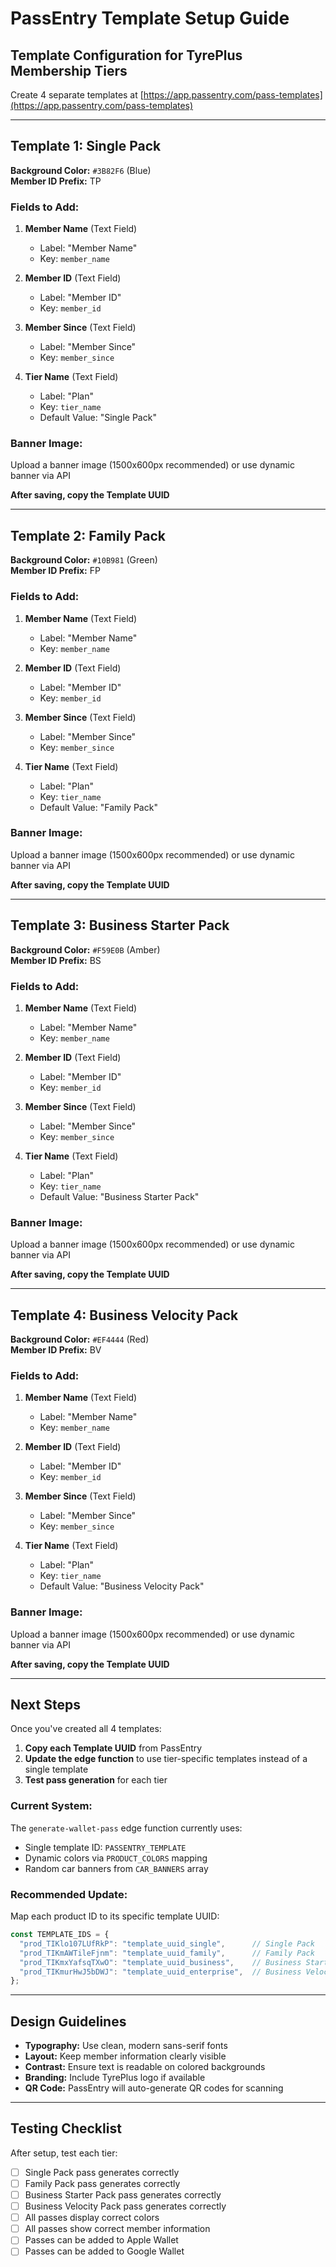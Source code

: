 # PassEntry Template Setup Guide

## Template Configuration for TyrePlus Membership Tiers

Create 4 separate templates at [https://app.passentry.com/pass-templates](https://app.passentry.com/pass-templates)

---

## Template 1: Single Pack
**Background Color:** `#3B82F6` (Blue)  
**Member ID Prefix:** TP

### Fields to Add:
1. **Member Name** (Text Field)
   - Label: "Member Name"
   - Key: `member_name`

2. **Member ID** (Text Field)
   - Label: "Member ID"
   - Key: `member_id`

3. **Member Since** (Text Field)
   - Label: "Member Since"
   - Key: `member_since`

4. **Tier Name** (Text Field)
   - Label: "Plan"
   - Key: `tier_name`
   - Default Value: "Single Pack"

### Banner Image:
Upload a banner image (1500x600px recommended) or use dynamic banner via API

**After saving, copy the Template UUID**

---

## Template 2: Family Pack
**Background Color:** `#10B981` (Green)  
**Member ID Prefix:** FP

### Fields to Add:
1. **Member Name** (Text Field)
   - Label: "Member Name"
   - Key: `member_name`

2. **Member ID** (Text Field)
   - Label: "Member ID"
   - Key: `member_id`

3. **Member Since** (Text Field)
   - Label: "Member Since"
   - Key: `member_since`

4. **Tier Name** (Text Field)
   - Label: "Plan"
   - Key: `tier_name`
   - Default Value: "Family Pack"

### Banner Image:
Upload a banner image (1500x600px recommended) or use dynamic banner via API

**After saving, copy the Template UUID**

---

## Template 3: Business Starter Pack
**Background Color:** `#F59E0B` (Amber)  
**Member ID Prefix:** BS

### Fields to Add:
1. **Member Name** (Text Field)
   - Label: "Member Name"
   - Key: `member_name`

2. **Member ID** (Text Field)
   - Label: "Member ID"
   - Key: `member_id`

3. **Member Since** (Text Field)
   - Label: "Member Since"
   - Key: `member_since`

4. **Tier Name** (Text Field)
   - Label: "Plan"
   - Key: `tier_name`
   - Default Value: "Business Starter Pack"

### Banner Image:
Upload a banner image (1500x600px recommended) or use dynamic banner via API

**After saving, copy the Template UUID**

---

## Template 4: Business Velocity Pack
**Background Color:** `#EF4444` (Red)  
**Member ID Prefix:** BV

### Fields to Add:
1. **Member Name** (Text Field)
   - Label: "Member Name"
   - Key: `member_name`

2. **Member ID** (Text Field)
   - Label: "Member ID"
   - Key: `member_id`

3. **Member Since** (Text Field)
   - Label: "Member Since"
   - Key: `member_since`

4. **Tier Name** (Text Field)
   - Label: "Plan"
   - Key: `tier_name`
   - Default Value: "Business Velocity Pack"

### Banner Image:
Upload a banner image (1500x600px recommended) or use dynamic banner via API

**After saving, copy the Template UUID**

---

## Next Steps

Once you've created all 4 templates:

1. **Copy each Template UUID** from PassEntry
2. **Update the edge function** to use tier-specific templates instead of a single template
3. **Test pass generation** for each tier

### Current System:
The `generate-wallet-pass` edge function currently uses:
- Single template ID: `PASSENTRY_TEMPLATE`
- Dynamic colors via `PRODUCT_COLORS` mapping
- Random car banners from `CAR_BANNERS` array

### Recommended Update:
Map each product ID to its specific template UUID:

```typescript
const TEMPLATE_IDS = {
  "prod_TIKlo107LUfRkP": "template_uuid_single",      // Single Pack
  "prod_TIKmAWTileFjnm": "template_uuid_family",      // Family Pack
  "prod_TIKmxYafsqTXwO": "template_uuid_business",    // Business Starter
  "prod_TIKmurHwJ5bDWJ": "template_uuid_enterprise",  // Business Velocity
};
```

---

## Design Guidelines

- **Typography:** Use clean, modern sans-serif fonts
- **Layout:** Keep member information clearly visible
- **Contrast:** Ensure text is readable on colored backgrounds
- **Branding:** Include TyrePlus logo if available
- **QR Code:** PassEntry will auto-generate QR codes for scanning

---

## Testing Checklist

After setup, test each tier:
- [ ] Single Pack pass generates correctly
- [ ] Family Pack pass generates correctly  
- [ ] Business Starter Pack pass generates correctly
- [ ] Business Velocity Pack pass generates correctly
- [ ] All passes display correct colors
- [ ] All passes show correct member information
- [ ] Passes can be added to Apple Wallet
- [ ] Passes can be added to Google Wallet
